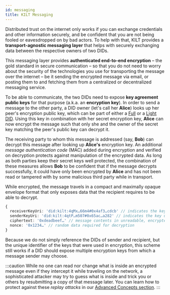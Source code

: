 ```yaml
---
id: messaging
title: KILT Messaging
---
```


Distributed trust on the internet only works if you can exchange credentials and other information securely, and be confident that you are not being fooled or eavesdropped on by bad actors.
To help with that, KILT provides a **transport-agnostic messaging layer** that helps with securely exchanging data between the respective owners of two DIDs.

This messaging layer provides **authenticated end-to-end encryption** – the gold standard in secure communication – so that you do not need to worry about the security of the technologies you use for transporting the message over the internet – be it sending the encrypted message via email, or posting them to and fetching them from a centralized or decentralized messaging service.

To be able to communicate, the two DIDs need to expose **key agreement public keys** for that purpose (a.k.a. an **encryption key**).
In order to send a message to the other party, a DID owner (let's call her **Alice**) looks up her peer's encryption public key, which can be part of either a [Full](./02_did.md#full-dids) or a [Light DID](./02_did.md#light-dids).
Using this key in combination with her secret encryption key, **Alice** can now encrypt the message such that only she and the owner of the secret key matching the peer's public key can decrypt it.

The receiving party to whom this message is addressed (say, **Bob**) can decrypt this message after looking up **Alice's** encryption key.
An additional _message authentication code_ (MAC) added during encryption and verified on decryption protects against manipulation of the encrypted data.
As long as both parties keep their secret keys well protected, the combination of these measures allows **Bob** to be confident that if the message decrypts successfully, it could have only been encrypted by **Alice** and has not been read or tampered with by some malicious third party while in transport.

While encrypted, the message travels in a compact and maximally opaque envelope format that only exposes data that the recipient requires to be able to decrypt.

```ts
{
  receiverKeyUri: 'did:kilt:4qMx…66m4#0x4af3…cdcb' // indicates the key to be used when decrypting
  senderKeyUri: 'did:kilt:4qtP…m507#0x65ac…a282' // indicates the key used to encrypt
  ciphertext: '0xdeadbeef…' // message contents in unreadable, encrypted form
  nonce: '0x1234…' // random data required for decryption
}
```

Because we do not simply reference the DIDs of sender and recipient, but the unique identifier of the keys that were used in encryption, this scheme still works if a DID should expose multiple encryption keys from which a message sender may choose.

:::caution
While no one can read nor change what is inside an encrypted message even if they intercept it while traveling on the network, a sophisticated attacker may try to guess what is inside and trick you or others by resubmitting a copy of that message later.
You can learn how to protect against these _replay attacks_ in our [Advanced Concepts section](./05_Advanced%20Concepts/01_replay_protection.md).
:::
